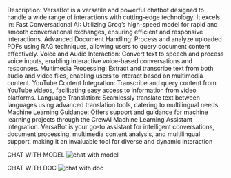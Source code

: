 Description: VersaBot is a versatile and powerful chatbot designed to handle a wide range of interactions with cutting-edge technology. It excels in:
Fast Conversational AI: Utilizing Groq’s high-speed model for rapid and smooth conversational exchanges, ensuring efficient and responsive interactions. Advanced Document Handling: Process and analyze uploaded PDFs using RAG techniques, allowing users to query document content effectively. Voice and Audio Interaction: Convert text to speech and process voice inputs, enabling interactive voice-based conversations and responses. Multimedia Processing: Extract and transcribe text from both audio and video files, enabling users to interact based on multimedia content. YouTube Content Integration: Transcribe and query content from YouTube videos, facilitating easy access to information from video platforms. Language Translation: Seamlessly translate text between languages using advanced translation tools, catering to multilingual needs. Machine Learning Guidance: Offers support and guidance for machine learning projects through the CrewAI Machine Learning Assistant integration. VersaBot is your go-to assistant for intelligent conversations, document processing, multimedia content analysis, and multilingual support, making it an invaluable tool for diverse and dynamic interaction

CHAT WITH MODEL
![chat with model](https://github.com/user-attachments/assets/c85079fa-6a0d-43bd-b0b7-56f65f22c6a4)

CHAT WITH DOC
![chat with doc](https://github.com/user-attachments/assets/ebbd29e6-0e31-4342-a8cb-cfe39ff19a65)
